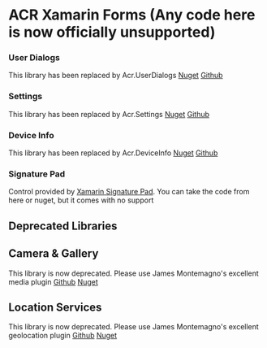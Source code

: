 ACR Xamarin Forms (Any code here is now officially unsupported)
=================

### User Dialogs
This library has been replaced by Acr.UserDialogs
[Nuget](https://www.nuget.org/packages/Acr.UserDialogs/)
[Github](https://github.com/aritchie/userdialogs)


### Settings
This library has been replaced by Acr.Settings
[Nuget](https://www.nuget.org/packages/Acr.Settings/)
[Github](https://github.com/aritchie/settings)


### Device Info
This library has been replaced by Acr.DeviceInfo
[Nuget](https://www.nuget.org/packages/Acr.DeviceInfo/)
[Github](https://github.com/aritchie/deviceinfo)


### Signature Pad
Control provided by [Xamarin Signature Pad](https://github.com/xamarin/SignaturePad).  You can take the code from here or nuget, but it comes with no support


## Deprecated Libraries

## Camera & Gallery
This library is now deprecated.  Please use James Montemagno's excellent media plugin 
[Github](https://github.com/jamesmontemagno/Xamarin.Plugins/tree/master/Media)
[Nuget](https://www.nuget.org/packages/Xam.Plugin.Media/)


## Location Services
This library is now deprecated.  Please use James Montemagno's excellent geolocation plugin 
[Github](https://github.com/jamesmontemagno/Xamarin.Plugins/tree/master/Geolocation)
[Nuget](https://www.nuget.org/packages/Xam.Plugin.Geolocation/)
